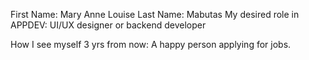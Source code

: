 First Name: Mary Anne Louise
Last Name: Mabutas
My desired role in APPDEV: UI/UX designer or backend developer

How I see myself 3 yrs from now: A happy person applying for jobs.